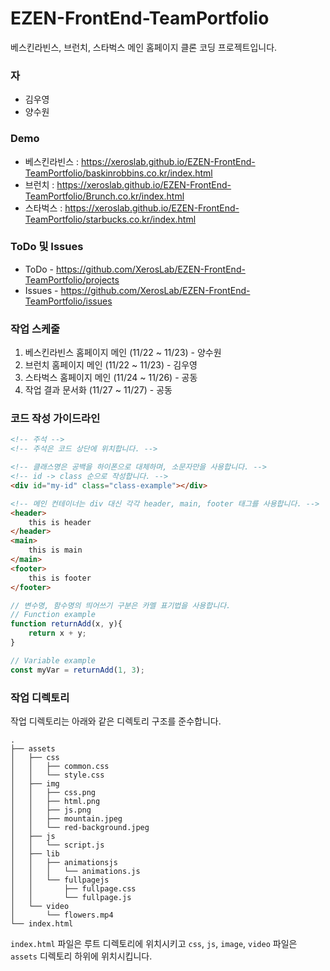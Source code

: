 # EZEN-FrontEnd-TeamPortfolio

베스킨라빈스, 브런치, 스타벅스 메인 홈페이지 클론 코딩 프로젝트입니다.
### 자

- 김우영
- 양수원

### Demo

- 베스킨라빈스 : https://xeroslab.github.io/EZEN-FrontEnd-TeamPortfolio/baskinrobbins.co.kr/index.html
- 브런치 : https://xeroslab.github.io/EZEN-FrontEnd-TeamPortfolio/Brunch.co.kr/index.html
- 스타벅스 : https://xeroslab.github.io/EZEN-FrontEnd-TeamPortfolio/starbucks.co.kr/index.html

### ToDo 및 Issues

- ToDo - https://github.com/XerosLab/EZEN-FrontEnd-TeamPortfolio/projects  
- Issues - https://github.com/XerosLab/EZEN-FrontEnd-TeamPortfolio/issues

### 작업 스케줄

1. 베스킨라빈스 홈페이지 메인 (11/22 ~ 11/23) - 양수원
2. 브런치 홈페이지 메인 (11/22 ~ 11/23) - 김우영
3. 스타벅스 홈페이지 메인 (11/24 ~ 11/26) - 공동
4. 작업 결과 문서화 (11/27 ~ 11/27) - 공동

### 코드 작성 가이드라인

```html
<!-- 주석 -->
<!-- 주석은 코드 상단에 위치합니다. -->

<!-- 클래스명은 공백을 하이폰으로 대체하며, 소문자만을 사용합니다. -->
<!-- id -> class 순으로 작성합니다. -->
<div id="my-id" class="class-example"></div>

<!-- 메인 컨테이너는 div 대신 각각 header, main, footer 태그를 사용합니다. -->
<header>
    this is header
</header>
<main>
    this is main
</main>
<footer>
    this is footer
</footer>
```

```js
// 변수명, 함수명의 띄어쓰기 구분은 카멜 표기법을 사용합니다.
// Function example
function returnAdd(x, y){
    return x + y;
}

// Variable example
const myVar = returnAdd(1, 3);
```

### 작업 디렉토리

작업 디렉토리는 아래와 같은 디렉토리 구조를 준수합니다.

```plaintext
.
├── assets
│   ├── css
│   │   ├── common.css
│   │   └── style.css
│   ├── img
│   │   ├── css.png
│   │   ├── html.png
│   │   ├── js.png
│   │   ├── mountain.jpeg
│   │   └── red-background.jpeg
│   ├── js
│   │   └── script.js
│   ├── lib
│   │   ├── animationsjs
│   │   │   └── animations.js
│   │   └── fullpagejs
│   │       ├── fullpage.css
│   │       └── fullpage.js
│   └── video
│       └── flowers.mp4
└── index.html
```

`index.html` 파일은 루트 디렉토리에 위치시키고 `css`, `js`, `image`, `video` 파일은 `assets` 디렉토리 하위에 위치시킵니다.
